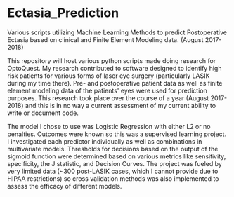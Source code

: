 # Ectasia_Prediction
Various scripts utilizing Machine Learning Methods to predict Postoperative Ectasia based on clinical and Finite Element Modeling data. (August 2017-2018)

This repository will host various python scripts made doing research for OptoQuest. My research contributed to software designed to identify high risk patients for various forms of laser eye surgery (particularly LASIK during my time there). Pre- and postoperative patient data as well as finite element modeling data of the patients' eyes were used for prediction purposes. This research took place over the course of a year (August 2017-2018) and this is in no way a current assessment of my current ability to write or document code.

The model I chose to use was Logistic Regression with either L2 or no penalties. Outcomes were known so this was a supervised learning project. I investigated each predictor individually as well as combinations in multivariate models. Thresholds for decisions based on the output of the sigmoid function were determined based on various metrics like sensitivity, specificity, the J statistic, and Decision Curves. The project was fueled by very limited data (~300 post-LASIK cases, which I cannot provide due to HIPAA restrictions) so cross validation methods was also implemented to assess the efficacy of different models.
